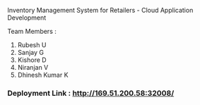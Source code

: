 Inventory Management System for Retailers - Cloud Application Development


Team Members :

1. Rubesh U
2. Sanjay G
3. Kishore D
4. Niranjan V
5. Dhinesh Kumar K

### Deployment Link : http://169.51.200.58:32008/
